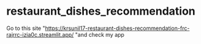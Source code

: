 # restaurant_dishes_recommendation
Go to this site "https://krsunil17-restaurant-dishes-recommendation-frc-rajrrc-izia0c.streamlit.app/ "and check my app

